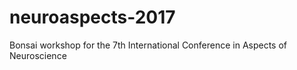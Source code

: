 # neuroaspects-2017
Bonsai workshop for the 7th International Conference in Aspects of Neuroscience
